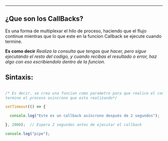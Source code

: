 
---
## ¿Que son los CallBacks?
Es una forma de multiplexar el hilo de proceso, haciendo que el flujo continue mientras que lo que este en la funcion Callback se ejecute cuando termine.

**Es como decir**
*Realiza la consulta que tengas que hacer, pero sigue ejecutando el resto del codigo, y cuando recibas el resultado o error, haz algo con eso escribiendolo dentro de la funcion.*

## Sintaxis:

```js

/* Es decir, se crea una funcion como parametro para que realice el condigo de dentro de la funcion una vez 
termine el proceso asincrono que esta realizando*/

setTimeout(() => {

  console.log("Este es un callback asíncrono después de 2 segundos");

}, 2000);  // Espera 2 segundos antes de ejecutar el callback

console.log("pipe");
```


